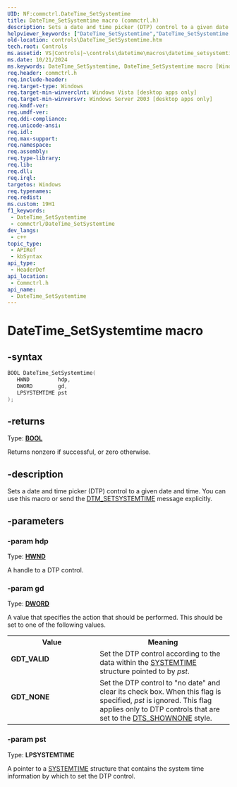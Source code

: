 ```yaml
---
UID: NF:commctrl.DateTime_SetSystemtime
title: DateTime_SetSystemtime macro (commctrl.h)
description: Sets a date and time picker (DTP) control to a given date and time. You can use this macro or send the DTM_SETSYSTEMTIME message explicitly.
helpviewer_keywords: ["DateTime_SetSystemtime","DateTime_SetSystemtime macro [Windows Controls]","GDT_NONE","GDT_VALID","_win32_DateTime_SetSystemtime","_win32_DateTime_SetSystemtime_cpp","commctrl/DateTime_SetSystemtime","controls.DateTime_SetSystemtime","controls._win32_DateTime_SetSystemtime"]
old-location: controls\DateTime_SetSystemtime.htm
tech.root: Controls
ms.assetid: VS|Controls|~\controls\datetime\macros\datetime_setsystemtime.htm
ms.date: 10/21/2024
ms.keywords: DateTime_SetSystemtime, DateTime_SetSystemtime macro [Windows Controls], GDT_NONE, GDT_VALID, _win32_DateTime_SetSystemtime, _win32_DateTime_SetSystemtime_cpp, commctrl/DateTime_SetSystemtime, controls.DateTime_SetSystemtime, controls._win32_DateTime_SetSystemtime
req.header: commctrl.h
req.include-header: 
req.target-type: Windows
req.target-min-winverclnt: Windows Vista [desktop apps only]
req.target-min-winversvr: Windows Server 2003 [desktop apps only]
req.kmdf-ver: 
req.umdf-ver: 
req.ddi-compliance: 
req.unicode-ansi: 
req.idl: 
req.max-support: 
req.namespace: 
req.assembly: 
req.type-library: 
req.lib: 
req.dll: 
req.irql: 
targetos: Windows
req.typenames: 
req.redist: 
ms.custom: 19H1
f1_keywords:
 - DateTime_SetSystemtime
 - commctrl/DateTime_SetSystemtime
dev_langs:
 - c++
topic_type:
 - APIRef
 - kbSyntax
api_type:
 - HeaderDef
api_location:
 - Commctrl.h
api_name:
 - DateTime_SetSystemtime
---
```


# DateTime_SetSystemtime macro

## -syntax

```cpp
BOOL DateTime_SetSystemtime(
   HWND         hdp,
   DWORD        gd,
   LPSYSTEMTIME pst
);
```

## -returns

Type: **[BOOL](/windows/desktop/winprog/windows-data-types)**

Returns nonzero if successful, or zero otherwise.


## -description

Sets a date and time picker (DTP) control to a given date and time. You can use this macro or send the <a href="/windows/desktop/Controls/dtm-setsystemtime">DTM_SETSYSTEMTIME</a> message explicitly.

## -parameters

### -param hdp

Type: <b><a href="/windows/desktop/WinProg/windows-data-types">HWND</a></b>

A handle to a DTP control.

### -param gd

Type: <b><a href="/windows/desktop/WinProg/windows-data-types">DWORD</a></b>

A value that specifies the action that should be performed. This should be set to one of the following values. 

<table>
<tr>
<th>Value</th>
<th>Meaning</th>
</tr>
<tr>
<td width="40%"><a id="GDT_VALID"></a><a id="gdt_valid"></a><dl>
<dt><b>GDT_VALID</b></dt>
</dl>
</td>
<td width="60%">
Set the DTP control according to the data within the <a href="/windows/desktop/api/minwinbase/ns-minwinbase-systemtime">SYSTEMTIME</a> structure pointed to by <i>pst</i>. 

</td>
</tr>
<tr>
<td width="40%"><a id="GDT_NONE"></a><a id="gdt_none"></a><dl>
<dt><b>GDT_NONE</b></dt>
</dl>
</td>
<td width="60%">
Set the DTP control to "no date" and clear its check box. When this flag is specified, <i>pst</i> is ignored. This flag applies only to DTP controls that are set to the <a href="/windows/desktop/Controls/date-and-time-picker-control-styles">DTS_SHOWNONE</a> style.

</td>
</tr>
</table>

### -param pst

Type: <b>LPSYSTEMTIME</b>

A pointer to a <a href="/windows/desktop/api/minwinbase/ns-minwinbase-systemtime">SYSTEMTIME</a> structure that contains the system time information by which to set the DTP control.
